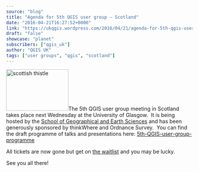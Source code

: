 ```yaml
---
source: "blog"
title: "Agenda for 5th QGIS user group – Scotland"
date: "2016-04-21T16:27:52+0000"
link: "https://ukqgis.wordpress.com/2016/04/21/agenda-for-5th-qgis-user-group-scotland/"
draft: "false"
showcase: "planet"
subscribers: ["qgis_uk"]
author: "QGIS UK"
tags: ["user groups", "qgis", "scotland"]
---
```


<p><img alt="scottish thistle" class="alignleft  wp-image-996" height="112" src="https://ukqgis.wordpress.com/wp-content/uploads/2014/01/thistle.jpg?w=168&#038;h=112" width="168" />The 5th QGIS user group meeting in Scotland takes place next Wednesday at the University of Glasgow.  It is being hosted by the <a href="http://www.gla.ac.uk/schools/ges/">School of Geographical and Earth Sciences</a> and has been generously sponsored by thinkWhere and Ordnance Survey.  You can find the draft programme of talks and presentations here: <a href="https://ukqgis.wordpress.com/wp-content/uploads/2016/04/5th-qgis-user-group-programme.pdf">5th-QGIS-user-group-programme</a></p>
<p>All tickets are now gone but get on <a href="https://www.eventbrite.co.uk/e/uk-qgis-user-group-scotland-tickets-24346212176">the waitlist</a> and you may be lucky.</p>
<p>See you all there!</p>

